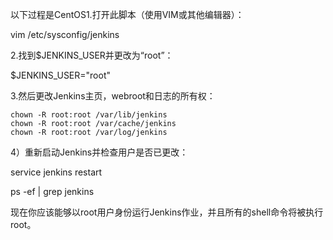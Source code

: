 以下过程是CentOS1.打开此脚本（使用VIM或其他编辑器）：

vim /etc/sysconfig/jenkins

2.找到$JENKINS_USER并更改为“root”：

$JENKINS_USER="root"

3.然后更改Jenkins主页，webroot和日志的所有权：

```
chown -R root:root /var/lib/jenkins
chown -R root:root /var/cache/jenkins
chown -R root:root /var/log/jenkins
```

4）重新启动Jenkins并检查用户是否已更改：

service jenkins restart

ps -ef | grep jenkins

现在你应该能够以root用户身份运行Jenkins作业，并且所有的shell命令将被执行root。